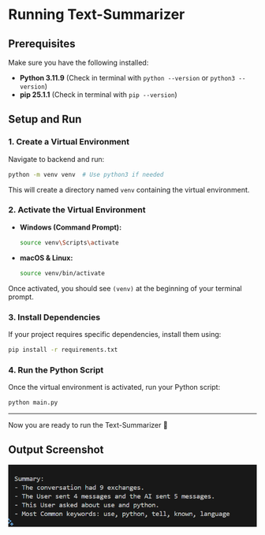# Running Text-Summarizer

## Prerequisites

Make sure you have the following installed:

- **Python 3.11.9** (Check in terminal with `python --version` or `python3 --version`)
- **pip 25.1.1** (Check in terminal with `pip --version`)

## Setup and Run

### 1. Create a Virtual Environment

Navigate to backend and run:

```bash
python -m venv venv  # Use python3 if needed
```

This will create a directory named `venv` containing the virtual environment.

### 2. Activate the Virtual Environment

- **Windows (Command Prompt):**

  ```bash
  source venv\Scripts\activate
  ```

- **macOS & Linux:**

  ```bash
  source venv/bin/activate
  ```

Once activated, you should see `(venv)` at the beginning of your terminal prompt.

### 3. Install Dependencies

If your project requires specific dependencies, install them using:

```bash
pip install -r requirements.txt
```

### 4. Run the Python Script

Once the virtual environment is activated, run your Python script:

```bash
python main.py
```

---

Now you are ready to run the Text-Summarizer 🚀

## Output Screenshot

![Screenshot](images/result.png)